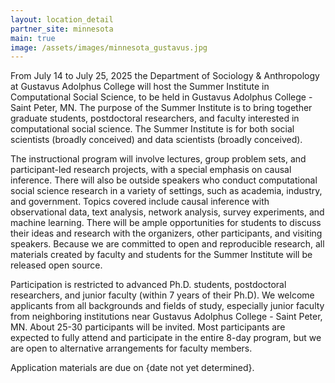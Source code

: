 ```yaml
---
layout: location_detail
partner_site: minnesota
main: true
image: /assets/images/minnesota_gustavus.jpg
---
```


[//]: # (ORGANIZERS: Update the info to match your location. Add a site image to /assets/images/ and update the placeholder URL above to match it. See _data/2025/Minnesota for yml files that control the header content, location info on general sites page, people lists, and sidebar.)

From July 14 to July 25, 2025 the Department of Sociology & Anthropology at Gustavus Adolphus College will host the Summer Institute in Computational Social Science, to be held in Gustavus Adolphus College - Saint Peter, MN. The purpose of the Summer Institute is to bring together graduate students, postdoctoral researchers, and faculty interested in computational social science. The Summer Institute is for both social scientists (broadly conceived) and data scientists (broadly conceived).

The instructional program will involve lectures, group problem sets, and participant-led research projects, with a special emphasis on causal inference. There will also be outside speakers who conduct computational social science research in a variety of settings, such as academia, industry, and government. Topics covered include causal inference with observational data, text analysis, network analysis, survey experiments, and machine learning. There will be ample opportunities for students to discuss their ideas and research with the organizers, other participants, and visiting speakers. Because we are committed to open and reproducible research, all materials created by faculty and students for the Summer Institute will be released open source.

Participation is restricted to advanced Ph.D. students, postdoctoral researchers, and junior faculty (within 7 years of their Ph.D). We welcome applicants from all backgrounds and fields of study, especially junior faculty from neighboring institutions near Gustavus Adolphus College - Saint Peter, MN. About 25-30 participants will be invited. Most participants are expected to fully attend and participate in the entire 8-day program, but we are open to alternative arrangements for faculty members. 

Application materials are due on {date not yet determined}.

[//]: # (ORGANIZERS: feel free to add a link to your application materials or your SICSS apply page above.)
